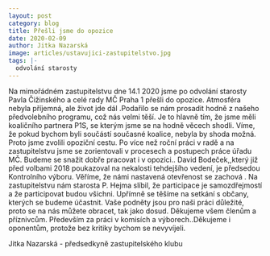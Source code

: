 ```yaml
---
layout: post
category: blog
title: Přešli jsme do opozice
date: 2020-02-09
author: Jitka Nazarská
image: articles/ustavujici-zastupitelstvo.jpg
tags: |-
  odvolání starosty
---
```


Na mimořádném zastupitelstvu dne 14.1 2020 jsme po odvolání starosty Pavla Čižinského a celé rady MČ Praha 1 přešli do opozice. Atmosféra nebyla příjemná, ale život jde dál .Podařilo se nám prosadit hodně z našeho předvolebního programu, což nás velmi těší. Je to hlavně tím, že jsme měli koaličního partnera P1S, se kterým jsme se na hodně věcech shodli. Víme, že pokud bychom byli součástí současné koalice, nebyla by shoda možná. Proto jsme zvolili opoziční cestu. Po více než roční práci v radě a na zastupitelstvu jsme se zorientovali v procesech a postupech práce úřadu MČ. Budeme se snažit dobře pracovat i v opozici.. David Bodeček,,který již před volbami 2018 poukazoval na nekalosti tehdejšího vedení, je předsedou Kontrolního výboru. Věříme, že námi nastavená otevřenost se zachová . Na zastupitelstvu nám starosta P. Hejma slíbil, že participace je samozdřejmostí a že participovat budou všichni. Upřímně se těšíme na setkání s občany, kterých se budeme účastnit. Vaše podněty jsou pro naši práci důležité, proto se na nás můžete obracet, tak jako dosud. Děkujeme všem členům a příznivcům. Především za práci v komisích a výborech..Děkujeme i oponentům, protože bez kritiky bychom se nevyvíjeli.

Jitka Nazarská - předsedkyně zastupitelského klubu
